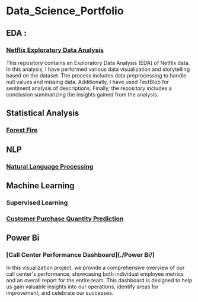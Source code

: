 # Data_Science_Portfolio
## EDA :
   ### [ Netflix Exploratory Data Analysis ](./Exploratory_data_analysis/)
   This repository contains an Exploratory Data Analysis (EDA) of Netflix data. In this analysis, I have performed various data
   visualization and storytelling based on the dataset. The process includes data preprocessing to handle null values and missing data.
   Additionally, I have used TextBlob for sentiment analysis of descriptions. Finally, the repository includes a conclusion summarizing the insights gained from the 
   analysis.

## Statistical Analysis
   ### [Forest Fire ](./Preprocessing/)
## NLP
   ### [Natural Language Processing](./NLP/)
## Machine Learning
   ### Supervised Learning
   ### [Customer Purchase Quantity Prediction](./Machine_Learning/)
## Power Bi
   ### [Call Center Performance Dashboard](./Power Bi/)
   In this visualization project, we provide a comprehensive overview of our call center's performance, showcasing both individual employee metrics and an overall 
   report for the entire team. This dashboard is designed to help us gain valuable insights into our operations, identify areas for improvement, and celebrate our 
   successes.


